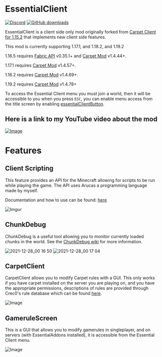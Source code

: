 # EssentialClient

[![Discord](https://badgen.net/discord/online-members/7R9SfktZxH?icon=discord&label=Discord&list=what)](https://discord.gg/7R9SfktZxH)
[![GitHub downloads](https://img.shields.io/github/downloads/senseiwells/essentialclient/total?label=Github%20downloads&logo=github)](https://github.com/senseiwells/essentialclient/releases)

EssentialClient is a client side only mod originally forked
from [Carpet Client for 1.15.2](https://github.com/gnembon/carpet-client) that implements new client side features.

This mod is currently supporting 1.17.1, and 1.18.2, and 1.19.2

1.16.5 requires [Fabric API](https://www.curseforge.com/minecraft/mc-mods/fabric-api) v0.35.1+
and [Carpet Mod](https://www.curseforge.com/minecraft/mc-mods/carpet) v1.4.44+.

1.17.1 requires [Carpet Mod](https://www.curseforge.com/minecraft/mc-mods/carpet) v1.4.57+.

1.18.2 requires [Carpet Mod](https://www.curseforge.com/minecraft/mc-mods/carpet) v1.4.69+.

1.19.2 requires [Carpet Mod](https://www.curseforge.com/minecraft/mc-mods/carpet) v1.4.78+

To access the Essential Client menu you must join a world, then it will be accessible to you when you press
`ESC`, you can enable menu access from the title screen by enabling [essentialClientButton](#essentialclientbutton).

## Here is a link to my YouTube video about the mod

[![Image](https://cdn.discordapp.com/attachments/559400132710236160/899739577995108372/EssentialClient480.jpg)](https://youtu.be/lmMkC102T24)

# Features

## Client Scripting

This feature provides an API for the Minecraft allowing for scripts to be run while playing the game. The API uses
Arucas a programming language made by myself.

Documentation and how to use can be found: [here](https://github.com/senseiwells/EssentialClient/blob/main/docs/Full.md)

![Imgur](https://imgur.com/1aPjhMp.gif)

## ChunkDebug

ChunkDebug is a useful tool allowing you to monitor currently loaded chunks in the world. See
the [ChunkDebug wiki](https://github.com/senseiwells/ChunkDebug/wiki) for more information.

![2021-12-28_00 16 50](https://user-images.githubusercontent.com/66843746/147515139-4c2d4bbb-d8e4-416c-9933-eecc2a957a91.png)
![2021-12-28_00 17 04](https://user-images.githubusercontent.com/66843746/147515143-7b08b16f-e5de-412e-a31f-b2c7f60af582.png)

## CarpetClient

CarpetClient allows you to modify Carpet rules with a GUI. This only works if you have carpet installed on the server
you are playing on, and you have the appropriate permissions, descriptions of rules are provided through Crec0's rule
database which can be found [here](https://carpet-rules.crec.dev/).

![Image](https://cdn.discordapp.com/attachments/967529963106492448/981711993574674432/2022-06-02_01.11.39.png)

## GameruleScreen

This is a GUI that allows you to modify gamerules in singleplayer, and on servers (with EssentialAddons installed), it
is accessible from the Essential Client menu.

![Image](https://cdn.discordapp.com/attachments/967529963106492448/981711992995856414/2022-06-02_01.11.56.png)
